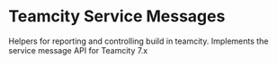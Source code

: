 Teamcity Service Messages
=========================

Helpers for reporting and controlling build in teamcity.  Implements the service
message API for Teamcity 7.x
